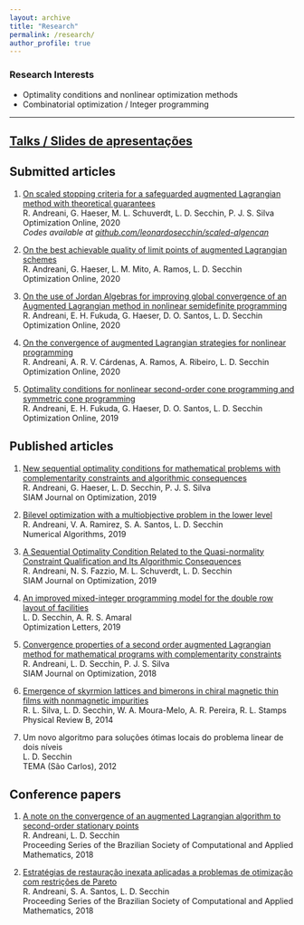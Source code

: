 ```yaml
---
layout: archive
title: "Research"
permalink: /research/
author_profile: true
---
```


### Research Interests

- Optimality conditions and nonlinear optimization methods
- Combinatorial optimization / Integer programming

------

## [Talks / Slides de apresentações](/talks/)


## Submitted articles

1. [On scaled stopping criteria for a safeguarded augmented Lagrangian method with theoretical guarantees](http://www.optimization-online.org/DB_HTML/2020/08/7985.html)  
   R. Andreani, G. Haeser, M. L. Schuverdt, L. D. Secchin, P. J. S. Silva  
   Optimization Online, 2020  
   *Codes available at [github.com/leonardosecchin/scaled-algencan](https://github.com/leonardosecchin/scaled-algencan)*

1. [On the best achievable quality of limit points of augmented Lagrangian schemes](http://www.optimization-online.org/DB_HTML/2020/07/7929.html)  
   R. Andreani, G. Haeser, L. M. Mito, A. Ramos, L. D. Secchin  
   Optimization Online, 2020

1. [On the use of Jordan Algebras for improving global convergence of an Augmented Lagrangian method in nonlinear semidefinite programming](http://www.optimization-online.org/DB_HTML/2020/05/7787.html)  
   R. Andreani, E. H. Fukuda, G. Haeser, D. O. Santos, L. D. Secchin  
   Optimization Online, 2020

1. [On the convergence of augmented Lagrangian strategies for nonlinear programming](http://www.optimization-online.org/DB_HTML/2020/03/7701.html)  
   R. Andreani, A. R. V. Cárdenas, A. Ramos, A. Ribeiro, L. D. Secchin  
   Optimization Online, 2020

1. [Optimality conditions for nonlinear second-order cone programming and symmetric cone programming](http://www.optimization-online.org/DB_HTML/2019/10/7436.html)  
   R. Andreani, E. H. Fukuda, G. Haeser, D. O. Santos, L. D. Secchin  
   Optimization Online, 2019


## Published articles

1. [New sequential optimality conditions for mathematical problems with complementarity constraints and algorithmic consequences](https://epubs.siam.org/doi/10.1137/18M121040X)  
   R. Andreani, G. Haeser, L. D. Secchin, P. J. S. Silva  
   SIAM Journal on Optimization, 2019

1. [Bilevel optimization with a multiobjective problem in the lower level](https://link.springer.com/article/10.1007/s11075-018-0576-1)  
   R. Andreani, V. A. Ramirez, S. A. Santos, L. D. Secchin  
   Numerical Algorithms, 2019

1. [A Sequential Optimality Condition Related to the Quasi-normality Constraint Qualification and Its Algorithmic Consequences](https://epubs.siam.org/doi/abs/10.1137/17M1147330)  
   R. Andreani, N. S. Fazzio, M. L. Schuverdt, L. D. Secchin  
   SIAM Journal on Optimization, 2019

1. [An improved mixed-integer programming model for the double row layout of facilities](https://link.springer.com/article/10.1007/s11590-018-1263-9)  
   L. D. Secchin, A. R. S. Amaral  
   Optimization Letters, 2019

1. [Convergence properties of a second order augmented Lagrangian method for mathematical programs with complementarity constraints](https://epubs.siam.org/doi/abs/10.1137/17M1125698)  
   R. Andreani, L. D. Secchin, P. J. S. Silva  
   SIAM Journal on Optimization, 2018

1. [Emergence of skyrmion lattices and bimerons in chiral magnetic thin films with nonmagnetic impurities](https://journals.aps.org/prb/abstract/10.1103/PhysRevB.89.054434)  
   R. L. Silva, L. D. Secchin, W. A. Moura-Melo, A. R. Pereira, R. L. Stamps  
   Physical Review B, 2014

1. Um novo algoritmo para soluções ótimas locais do problema linear de dois níveis  
   L. D. Secchin  
   TEMA (São Carlos), 2012


## Conference papers

1. [A note on the convergence of an augmented Lagrangian algorithm to second-order stationary points](https://www.researchgate.net/profile/Leonardo_Secchin/publication/323178751_A_note_on_the_convergence_of_an_augmented_Lagrangian_algorithm_to_second-order_stationary_points/links/5a84c0b6aca272c99ac388d8/A-note-on-the-convergence-of-an-augmented-Lagrangian-algorithm-to-second-order-stationary-points.pdf)  
   R. Andreani, L. D. Secchin  
   Proceeding Series of the Brazilian Society of Computational and Applied Mathematics, 2018

1. [Estratégias de restauração inexata aplicadas a problemas de otimização com restrições de Pareto](https://proceedings.sbmac.org.br/sbmac/article/view/2059)  
   R. Andreani, S. A. Santos, L. D. Secchin  
   Proceeding Series of the Brazilian Society of Computational and Applied Mathematics, 2018

<!--## See also

- [Curriculum Lattes (in portuguese)](http://lattes.cnpq.br/4273961903394165)
- [Researchgate profile](https://www.researchgate.net/profile/Leonardo_Secchin)
- [Google Scholar](https://scholar.google.com.br/citations?hl=pt-BR&user=Ak9JXRUAAAAJ)
- [ORCID](https://orcid.org/0000-0002-9224-9051)-->
